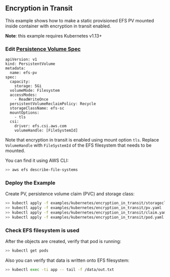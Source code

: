 ## Encryption in Transit
This example shows how to make a static provisioned EFS PV mounted inside container with encryption in transit enabled.

**Note**: this example requires Kubernetes v1.13+

### Edit [Persistence Volume Spec](pv.yaml) 

```
apiVersion: v1
kind: PersistentVolume
metadata:
  name: efs-pv
spec:
  capacity:
    storage: 5Gi
  volumeMode: Filesystem
  accessModes:
    - ReadWriteOnce
  persistentVolumeReclaimPolicy: Recycle
  storageClassName: efs-sc
  mountOptions:
    - tls
  csi:
    driver: efs.csi.aws.com
    volumeHandle: [FileSystemId] 
```
Note that encryption in transit is enabled using mount option `tls`. Replace `VolumeHandle` with `FileSystemId` of the EFS filesystem that needs to be mounted.

You can find it using AWS CLI:
```sh
>> aws efs describe-file-systems
```

### Deploy the Example
Create PV, persistence volume claim (PVC) and storage class:
```sh
>> kubectl apply -f examples/kubernetes/encryption_in_transit/storageclass.yaml
>> kubectl apply -f examples/kubernetes/encryption_in_transit/pv.yaml
>> kubectl apply -f examples/kubernetes/encryption_in_transit/claim.yaml
>> kubectl apply -f examples/kubernetes/encryption_in_transit/pod.yaml
```

### Check EFS filesystem is used
After the objects are created, verify that pod is running:

```sh
>> kubectl get pods
```

Also you can verify that data is written onto EFS filesystem:

```sh
>> kubectl exec -ti app -- tail -f /data/out.txt
```
